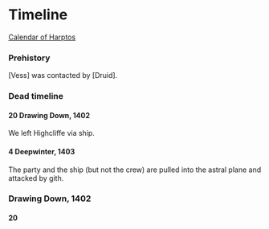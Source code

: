 # Timeline

[Calendar of Harptos](http://forgottenrealms.wikia.com/wiki/Calendar_of_Harptos)

### Prehistory

[Vess] was contacted by [Druid].

### Dead timeline

#### 20 Drawing Down, 1402

We left Highcliffe via ship.

#### 4 Deepwinter, 1403

The party and the ship (but not the crew) are pulled into the astral plane and attacked by gith.

### Drawing Down, 1402

#### 20


